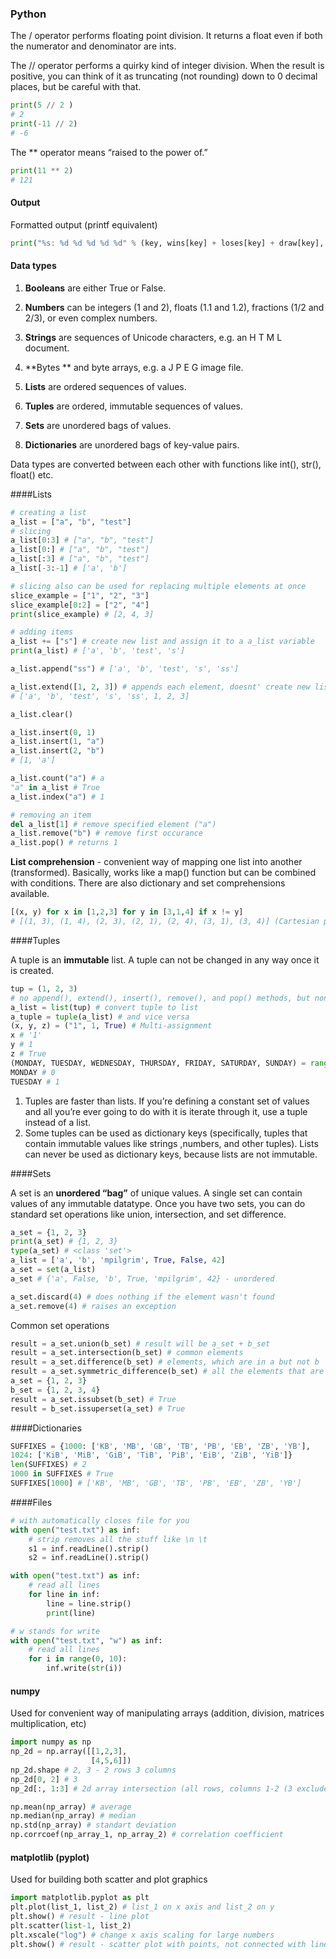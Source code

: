 ### Python

The / operator performs floating point division. It returns a float even if both the numerator and
denominator are ints.

The // operator performs a quirky kind of integer division. When the result is positive, you can think of it as truncating (not rounding) down to 0 decimal places, but be careful with that.

```python
print(5 // 2 )
# 2
print(-11 // 2)
# -6
```

The ** operator means “raised to the power of.” 

```Python
print(11 ** 2)
# 121
```

#### Output

Formatted output (printf equivalent)

```python
print("%s: %d %d %d %d %d" % (key, wins[key] + loses[key] + draw[key], wins[key], draw[key], 		loses[key], scores[key]))
```



#### Data types

1. **Booleans** are either True or False.

2. **Numbers** can be integers (1 and 2), floats (1.1 and 1.2), fractions (1/2 and 2/3), or even complex
  numbers.
3. **Strings** are sequences of Unicode characters, e.g. an H T M L document.
4. **Bytes ** and byte arrays, e.g. a J P E G image file.
5. **Lists** are ordered sequences of values.
6. **Tuples** are ordered, immutable sequences of values.
7. **Sets** are unordered bags of values.
8. **Dictionaries** are unordered bags of key-value pairs.

Data types are converted between each other with functions like int(), str(), float() etc.

####Lists

```python
# creating a list
a_list = ["a", "b", "test"]
# slicing 
a_list[0:3] # ["a", "b", "test"]
a_list[0:] # ["a", "b", "test"]
a_list[:3] # ["a", "b", "test"]
a_list[-3:-1] # ['a', 'b']

# slicing also can be used for replacing multiple elements at once
slice_example = ["1", "2", "3"]
slice_example[0:2] = ["2", "4"]
print(slice_example) # [2, 4, 3]

# adding items
a_list += ["s"] # create new list and assign it to a a_list variable
print(a_list) # ['a', 'b', 'test', 's']

a_list.append("ss") # ['a', 'b', 'test', 's', 'ss']

a_list.extend([1, 2, 3]) # appends each element, doesnt' create new list
# ['a', 'b', 'test', 's', 'ss', 1, 2, 3] 

a_list.clear() 

a_list.insert(0, 1)
a_list.insert(1, "a")
a_list.insert(2, "b")
# [1, 'a']

a_list.count("a") # a
"a" in a_list # True
a_list.index("a") # 1

# removing an item
del a_list[1] # remove specified element ("a")
a_list.remove("b") # remove first occurance
a_list.pop() # returns 1 
```

**List comprehension** - convenient way of mapping one list into another (transformed). Basically, works like a map() function but can be combined with conditions. There are also dictionary and set comprehensions available.

```python
[(x, y) for x in [1,2,3] for y in [3,1,4] if x != y] 
# [(1, 3), (1, 4), (2, 3), (2, 1), (2, 4), (3, 1), (3, 4)] (Cartesian product)
```



####Tuples

A tuple is an **immutable** list. A tuple can not be changed in any way once it is created.

```python
tup = (1, 2, 3)
# no append(), extend(), insert(), remove(), and pop() methods, but non-modifying methods work as usual
a_list = list(tup) # convert tuple to list
a_tuple = tuple(a_list) # and vice versa
(x, y, z) = ("1", 1, True) # Multi-assignment
x # '1'
y # 1
z # True
(MONDAY, TUESDAY, WEDNESDAY, THURSDAY, FRIDAY, SATURDAY, SUNDAY) = range(7)
MONDAY # 0
TUESDAY # 1
```

1. Tuples are faster than lists. If you’re defining a constant set of values and all you’re ever going to do with it is iterate through it, use a tuple instead of a list.
2. Some tuples can be used as dictionary keys (specifically, tuples that contain immutable values like strings ,numbers, and other tuples). Lists can never be used as dictionary keys, because lists are not immutable.

####Sets

A set is an **unordered “bag”** of unique values. A single set can contain values of any immutable datatype.
Once you have two sets, you can do standard set operations like union, intersection, and set difference.

``` python
a_set = {1, 2, 3} 
print(a_set) # {1, 2, 3}
type(a_set) # <class 'set'>
a_list = ['a', 'b', 'mpilgrim', True, False, 42]
a_set = set(a_list)
a_set # {'a', False, 'b', True, 'mpilgrim', 42} - unordered

a_set.discard(4) # does nothing if the element wasn't found 
a_set.remove(4) # raises an exception
```

Common set operations

```python
result = a_set.union(b_set) # result will be a_set + b_set
result = a_set.intersection(b_set) # common elements
result = a_set.difference(b_set) # elements, which are in a but not b
result = a_set.symmetric_difference(b_set) # all the elements that are in exactly one of the sets.
a_set = {1, 2, 3}
b_set = {1, 2, 3, 4}
result = a_set.issubset(b_set) # True
result = b_set.issuperset(a_set) # True
```

####Dictionaries

```python
SUFFIXES = {1000: ['KB', 'MB', 'GB', 'TB', 'PB', 'EB', 'ZB', 'YB'],
1024: ['KiB', 'MiB', 'GiB', 'TiB', 'PiB', 'EiB', 'ZiB', 'YiB']}
len(SUFFIXES) # 2
1000 in SUFFIXES # True
SUFFIXES[1000] # ['KB', 'MB', 'GB', 'TB', 'PB', 'EB', 'ZB', 'YB']
```

####Files

```python
# with automatically closes file for you
with open("test.txt") as inf:
    # strip removes all the stuff like \n \t
    s1 = inf.readLine().strip()
    s2 = inf.readLine().strip()

with open("test.txt") as inf:
	# read all lines
    for line in inf:
        line = line.strip()
        print(line)

# w stands for write
with open("test.txt", "w") as inf:
	# read all lines
    for i in range(0, 10):
        inf.write(str(i))
```

#### numpy

Used for convenient way of manipulating arrays (addition, division, matrices multiplication, etc)

```python
import numpy as np
np_2d = np.array([[1,2,3], 
                  [4,5,6]])
np_2d.shape # 2, 3 - 2 rows 3 columns
np_2d[0, 2] # 3
np_2d[:, 1:3] # 2d array intersection (all rows, columns 1-2 (3 excluded)) [[2,3], [5,6]]

np.mean(np_array) # average
np.median(np_array) # median
np.std(np_array) # standart deviation
np.corrcoef(np_array_1, np_array_2) # correlation coefficient 
```

#### matplotlib (pyplot)

Used for building both scatter and plot graphics

```python
import matplotlib.pyplot as plt
plt.plot(list_1, list_2) # list_1 on x axis and list_2 on y
plt.show() # result - line plot
plt.scatter(list-1, list_2) 
plt.xscale("log") # change x axis scaling for large numbers 
plt.show() # result - scatter plot with points, not connected with lines
```



